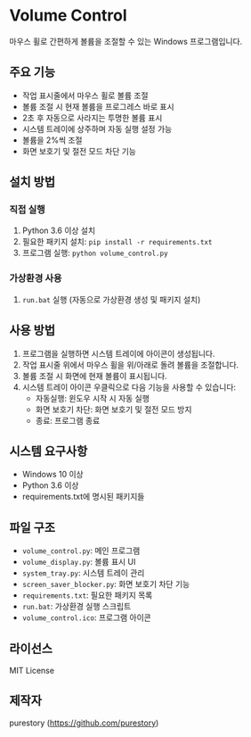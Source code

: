 # Volume Control

마우스 휠로 간편하게 볼륨을 조절할 수 있는 Windows 프로그램입니다.

## 주요 기능

- 작업 표시줄에서 마우스 휠로 볼륨 조절
- 볼륨 조절 시 현재 볼륨을 프로그레스 바로 표시
- 2초 후 자동으로 사라지는 투명한 볼륨 표시
- 시스템 트레이에 상주하며 자동 실행 설정 가능
- 볼륨을 2%씩 조절
- 화면 보호기 및 절전 모드 차단 기능

## 설치 방법

### 직접 실행
1. Python 3.6 이상 설치
2. 필요한 패키지 설치: `pip install -r requirements.txt`
3. 프로그램 실행: `python volume_control.py`

### 가상환경 사용
1. `run.bat` 실행 (자동으로 가상환경 생성 및 패키지 설치)

## 사용 방법

1. 프로그램을 실행하면 시스템 트레이에 아이콘이 생성됩니다.
2. 작업 표시줄 위에서 마우스 휠을 위/아래로 돌려 볼륨을 조절합니다.
3. 볼륨 조절 시 화면에 현재 볼륨이 표시됩니다.
4. 시스템 트레이 아이콘 우클릭으로 다음 기능을 사용할 수 있습니다:
   - 자동실행: 윈도우 시작 시 자동 실행
   - 화면 보호기 차단: 화면 보호기 및 절전 모드 방지
   - 종료: 프로그램 종료

## 시스템 요구사항

- Windows 10 이상
- Python 3.6 이상
- requirements.txt에 명시된 패키지들

## 파일 구조

- `volume_control.py`: 메인 프로그램
- `volume_display.py`: 볼륨 표시 UI
- `system_tray.py`: 시스템 트레이 관리
- `screen_saver_blocker.py`: 화면 보호기 차단 기능
- `requirements.txt`: 필요한 패키지 목록
- `run.bat`: 가상환경 실행 스크립트
- `volume_control.ico`: 프로그램 아이콘

## 라이선스

MIT License

## 제작자

purestory (https://github.com/purestory)